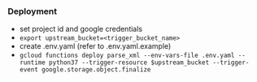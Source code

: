 ### Deployment
- set project id and google credentials
- `export upstream_bucket=<trigger_bucket_name>`
- create .env.yaml (refer to .env.yaml.example)
- `gcloud functions deploy parse_xml --env-vars-file .env.yaml --runtime python37 --trigger-resource $upstream_bucket --trigger-event google.storage.object.finalize`